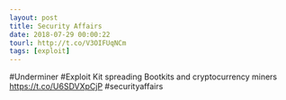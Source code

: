 ```yaml
---
layout: post
title: Security Affairs
date: 2018-07-29 00:00:22
tourl: http://t.co/V3OIFUqNCm
tags: [exploit]
---
```

#Underminer #Exploit Kit spreading Bootkits and cryptocurrency miners
https://t.co/U6SDVXpCjP
#securityaffairs